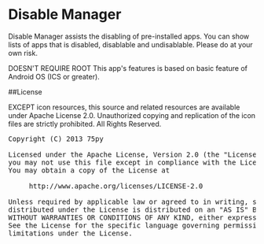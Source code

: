 # Disable Manager

Disable Manager assists the disabling of pre-installed apps.
You can show lists of apps that is disabled, disablable and undisablable.
Please do at your own risk.

DOESN'T REQUIRE ROOT
This app's features is based on basic feature of Android OS (ICS or greater).

##License

EXCEPT icon resources, this source and related resources are available under Apache License 2.0.
Unauthorized copying and replication of the icon files are strictly prohibited. All Rights Reserved.

<pre>
Copyright (C) 2013 75py

Licensed under the Apache License, Version 2.0 (the "License");
you may not use this file except in compliance with the License.
You may obtain a copy of the License at

     http://www.apache.org/licenses/LICENSE-2.0

Unless required by applicable law or agreed to in writing, software
distributed under the License is distributed on an "AS IS" BASIS,
WITHOUT WARRANTIES OR CONDITIONS OF ANY KIND, either express or implied.
See the License for the specific language governing permissions and
limitations under the License.
</pre>
